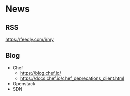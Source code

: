 # News

## RSS
https://feedly.com/i/my

## Blog
- Chef
  - https://blog.chef.io/
  - https://docs.chef.io/chef_deprecations_client.html
- Openstack
- SDN
